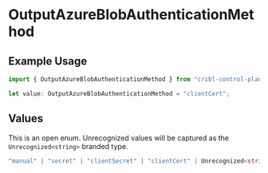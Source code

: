 # OutputAzureBlobAuthenticationMethod

## Example Usage

```typescript
import { OutputAzureBlobAuthenticationMethod } from "cribl-control-plane/models";

let value: OutputAzureBlobAuthenticationMethod = "clientCert";
```

## Values

This is an open enum. Unrecognized values will be captured as the `Unrecognized<string>` branded type.

```typescript
"manual" | "secret" | "clientSecret" | "clientCert" | Unrecognized<string>
```
